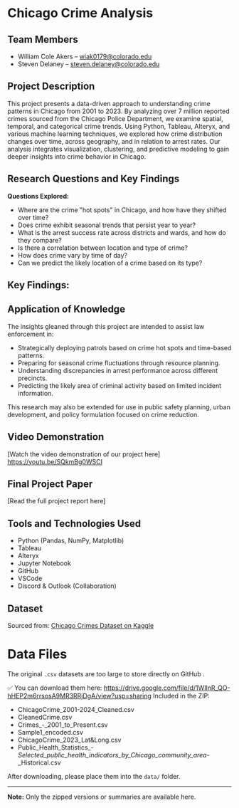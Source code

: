 # Chicago Crime Analysis

## Team Members
- William Cole Akers – wiak0179@colorado.edu  
- Steven Delaney – steven.delaney@colorado.edu  

## Project Description
This project presents a data-driven approach to understanding crime patterns in Chicago from 2001 to 2023. By analyzing over 7 million reported crimes sourced from the Chicago Police Department, we examine spatial, temporal, and categorical crime trends. 
Using Python, Tableau, Alteryx, and various machine learning techniques, we explored how crime distribution changes over time, across geography, and in relation to arrest rates. Our analysis integrates visualization, clustering, and predictive modeling to gain deeper insights into crime behavior in Chicago.

## Research Questions and Key Findings
**Questions Explored:**
- Where are the crime "hot spots" in Chicago, and how have they shifted over time?
- Does crime exhibit seasonal trends that persist year to year?
- What is the arrest success rate across districts and wards, and how do they compare?
- Is there a correlation between location and type of crime?
- How does crime vary by time of day?
- Can we predict the likely location of a crime based on its type?

**Key Findings:**
- 

## Application of Knowledge
The insights gleaned through this project are intended to assist law enforcement in:
- Strategically deploying patrols based on crime hot spots and time-based patterns.
- Preparing for seasonal crime fluctuations through resource planning.
- Understanding discrepancies in arrest performance across different precincts.
- Predicting the likely area of criminal activity based on limited incident information.

This research may also be extended for use in public safety planning, urban development, and policy formulation focused on crime reduction.

## Video Demonstration
[Watch the video demonstration of our project here]
https://youtu.be/SQkmBg0WSCI

## Final Project Paper
[Read the full project report here]

## Tools and Technologies Used
- Python (Pandas, NumPy, Matplotlib)
- Tableau
- Alteryx
- Jupyter Notebook
- GitHub
- VSCode
- Discord & Outlook (Collaboration)

## Dataset
Sourced from: [Chicago Crimes Dataset on Kaggle](https://www.kaggle.com/datasets/utkarshx27/crimes-2001-to-present)

# Data Files

The original `.csv` datasets are too large to store directly on GitHub .

✅ You can download them here:
https://drive.google.com/file/d/1WIlnR_QO-hHEP2m6rrsosA9MR3RRjDgA/view?usp=sharing
Included in the ZIP:

- ChicagoCrime_2001-2024_Cleaned.csv
- CleanedCrime.csv
- Crimes_-_2001_to_Present.csv
- Sample1_encoded.csv
- ChicagoCrime_2023_Lat&Long.csv
- Public_Health_Statistics_-_Selected_public_health_indicators_by_Chicago_community_area_-_Historical.csv

After downloading, please place them into the `data/` folder.

---

**Note:** Only the zipped versions or summaries are available here.



